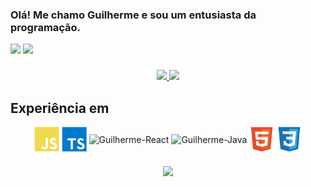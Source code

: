 ### Olá! Me chamo Guilherme e sou um entusiasta da programação.

<div>
  <a href = "https://www.linkedin.com/in/guilherme-novais-b545a21a0//"><img height="25em" src="https://img.shields.io/badge/LinkedIn-0077B5?style=for-the-badge&logo=linkedin&logoColor=white" target="_blank"></a>
  <a href = "mailto:guilhermenovaislimaa@hotmail.com"><img height="25em" src="https://img.shields.io/badge/Microsoft_Outlook-0078D4?style=for-the-badge&logo=microsoft-outlook&logoColor=white"></a>  
</div>

###

<div align="center">
  <a href="https://github.com/gui18br">
    <img height="150em" src="https://github-readme-stats.vercel.app/api?username=Guilhermevbdo&show_icons=true&theme=tokyonight&include_all_commits=true&count_private=true"/>
    <img height="150em" src="https://github-readme-stats.vercel.app/api/top-langs/?username=Guilhermevbdo&layout=compact&theme=tokyonight&langs_count=6">
  </a>
</div>

## Experiência em

<div align="center" style="display: inline_block">
  <img align="center" alt="Guilherme-Js" height="40" width="40" src="https://raw.githubusercontent.com/devicons/devicon/master/icons/javascript/javascript-plain.svg">
  <img align="center" alt="Guilherme-Ts" height="40" width="40" src="https://raw.githubusercontent.com/devicons/devicon/master/icons/typescript/typescript-plain.svg">
  <img align="center" alt="Guilherme-React" height="40" width="40" src="https://cdn.jsdelivr.net/gh/devicons/devicon@latest/icons/react/react-original.svg" />
  <img align="center" alt="Guilherme-Java" height="40" width="40" src="https://cdn.jsdelivr.net/gh/devicons/devicon/icons/java/java-original.svg">
  <img align="center" alt="Guilherme-HTML" height="40" width="40" src="https://raw.githubusercontent.com/devicons/devicon/master/icons/html5/html5-original.svg">
  <img align="center" alt="Guilherme-CSS" height="40" width="40" src="https://raw.githubusercontent.com/devicons/devicon/master/icons/css3/css3-original.svg">

</div>

###

<div align="center">
  <img height="300em" src="https://media.giphy.com/media/3ov9jNziFTMfzSumAw/giphy.gif?cid=790b7611y1qzddfzq3crwcy986t07wudlb69llqjki5ilkl2&ep=v1_gifs_search&rid=giphy.gif&ct=g">
</div>
